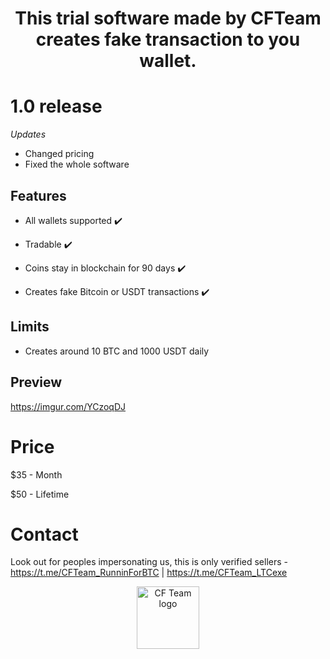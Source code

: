 <h1 align="center">This trial software made by CFTeam creates fake transaction to you wallet.</h1>

# 1.0 release

*Updates*
- Changed pricing
- Fixed the whole software

## Features

- All wallets supported ✔️

- Tradable ✔️

- Coins stay in blockchain for 90 days ✔️

- Creates fake Bitcoin or USDT transactions ✔️

## Limits

- Creates around 10 BTC and 1000 USDT daily

## Preview

https://imgur.com/YCzoqDJ

# Price

$35 - Month

$50 - Lifetime

# Contact

Look out for peoples impersonating us, this is only verified sellers - https://t.me/CFTeam_RunninForBTC | https://t.me/CFTeam_LTCexe


<p align="center">  
<img width="100" src="https://imgur.com/zE3w3l4.png" alt="CF Team logo">
</p>
